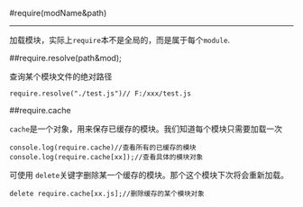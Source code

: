 #require(modName&path)

---

加载模块，实际上`require`本不是全局的，而是属于每个`module`.

##require.resolve(path&mod);

查询某个模块文件的绝对路径

	require.resolve("./test.js")// F:/xxx/test.js

##require.cache

`cache`是一个对象，用来保存已缓存的模块。我们知道每个模块只需要加载一次
	
	
	console.log(require.cache)//查看所有的已缓存的模块
	console.log(require.cache[xx]);//查看具体的模块对象
	
可使用 `delete`关键字删除某一个缓存的模块。那个这个模块下次将会重新加载。

	delete require.cache[xx.js];//删除缓存的某个模块对象



